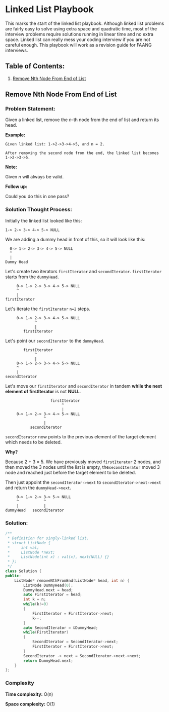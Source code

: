 # Linked List Playbook

This marks the start of the linked list playbook. Although linked list problems are fairly easy to solve using extra space and quadratic time, most of the interview problems require solutions running in linear time and no extra space. Linked list can really mess your coding interview if you are not careful enough. This playbook will work as a revision guide for FAANG interviews.

## Table of Contents:

1. [Remove Nth Node From End of List](#P01)

## Remove Nth Node From End of List <a name="P01"></a>

### Problem Statement:

Given a linked list, remove the _n_-th node from the end of list and return its head.

**Example:**

```
Given linked list: 1->2->3->4->5, and n = 2.

After removing the second node from the end, the linked list becomes 1->2->3->5.
```

**Note:**

Given _n_ will always be valid.

**Follow up:**

Could you do this in one pass?

### Solution Thought Process:

Initially the linked list looked like this:

```
1-> 2-> 3-> 4-> 5-> NULL
```

We are adding a dummy head in front of this, so it will look like this:

```
  0-> 1-> 2-> 3-> 4-> 5-> NULL
  ^
  |
Dummy Head
```

Let's create two iterators `firstIterator` and `secondIterator`. `firstIterator` starts from the `dummyHead`.

```
     0-> 1-> 2-> 3-> 4-> 5-> NULL
     ^
     |
firstIterator
```

Let's iterate the `firstIterator` `n=2` steps.

```
     0-> 1-> 2-> 3-> 4-> 5-> NULL
             ^
             |
        firstIterator
```

Let's point our `secondIterator` to the `dummyHead`.

```
        firstIterator
             ^
             |
     0-> 1-> 2-> 3-> 4-> 5-> NULL
     ^
     |
secondIterator
```

Let's move our `firstIterator` and `secondIterator` in tandem **while the next element of firstIterator** is not **NULL**.

```
                    firstIterator
                         ^
                         |
     0-> 1-> 2-> 3-> 4-> 5-> NULL
                 ^
                 |
     	   secondIterator
```

`secondIterator` now points to the previous element of the target element which needs to be deleted.

**Why?**

Because 2 + 3 = 5. We have previously moved `firstIterator` 2 nodes, and then moved the 3 nodes until the list is empty, the`secondIterator` moved 3 node and reached just before the target element to be deleted.

Then just appoint the `secondIterator->next` to `secondIterator->next->next` and return the `dummyHead->next`.

```
     0-> 1-> 2-> 3-> 5-> NULL
     ^           ^
     |           |
dummyHead   secondIterator
```

### Solution:

```c++
/**
 * Definition for singly-linked list.
 * struct ListNode {
 *     int val;
 *     ListNode *next;
 *     ListNode(int x) : val(x), next(NULL) {}
 * };
 */
class Solution {
public:
    ListNode* removeNthFromEnd(ListNode* head, int n) {
        ListNode DummyHead(0);
        DummyHead.next = head;
        auto FirstIterator = head;
        int k = n;
        while(k!=0)
        {
            FirstIterator = FirstIterator->next;
            k--;
        }
        auto SecondIterator = &DummyHead;
        while(FirstIterator)
        {
            SecondIterator = SecondIterator->next;
            FirstIterator = FirstIterator->next;
        }
        SecondIterator -> next = SecondIterator->next->next;
        return DummyHead.next;
    }
};
```

### Complexity

**Time complexity:** O(n)

**Space complexity:** O(1)
